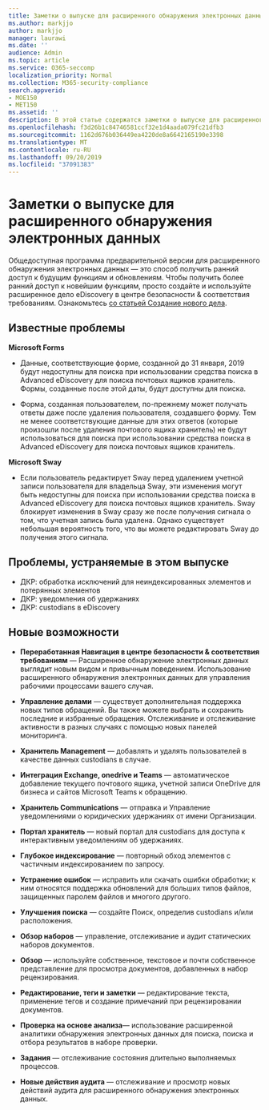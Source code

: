 ```yaml
---
title: Заметки о выпуске для расширенного обнаружения электронных данных
ms.author: markjjo
author: markjjo
manager: laurawi
ms.date: ''
audience: Admin
ms.topic: article
ms.service: O365-seccomp
localization_priority: Normal
ms.collection: M365-security-compliance
search.appverid:
- MOE150
- MET150
ms.assetid: ''
description: В этой статье содержатся заметки о выпуске для расширенного обнаружения электронных данных.
ms.openlocfilehash: f3d26b1c84746581ccf32e1d4aada079fc21dfb3
ms.sourcegitcommit: 1162d676b036449ea4220de8a6642165190e3398
ms.translationtype: MT
ms.contentlocale: ru-RU
ms.lasthandoff: 09/20/2019
ms.locfileid: "37091383"
---
```

# <a name="release-notes-for-advanced-ediscovery"></a>Заметки о выпуске для расширенного обнаружения электронных данных

Общедоступная программа предварительной версии для расширенного обнаружения электронных данных — это способ получить ранний доступ к будущим функциям и обновлениям. Чтобы получить более ранний доступ к новейшим функциям, просто создайте и используйте расширенное дело eDiscovery в центре безопасности & соответствия требованиям. Ознакомьтесь [со статьей Создание нового дела](create-new-ediscovery-case.md).

## <a name="known-issues"></a>Известные проблемы

**Microsoft Forms**

- Данные, соответствующие форме, созданной до 31 января, 2019 будут недоступны для поиска при использовании средства поиска в Advanced eDiscovery для поиска почтовых ящиков хранитель. Формы, созданные после этой даты, будут доступны для поиска.

- Форма, созданная пользователем, по-прежнему может получать ответы даже после удаления пользователя, создавшего форму. Тем не менее соответствующие данные для этих ответов (которые произошли после удаления почтового ящика хранитель) не будут использоваться для поиска при использовании средства поиска в Advanced eDiscovery для поиска почтовых ящиков хранитель.
 
**Microsoft Sway**

- Если пользователь редактирует Sway перед удалением учетной записи пользователя для владельца Sway, эти изменения могут быть недоступны для поиска при использовании средства поиска в Advanced eDiscovery для поиска почтовых ящиков хранитель. Sway блокирует изменения в Sway сразу же после получения сигнала о том, что учетная запись была удалена. Однако существует небольшая вероятность того, что вы можете редактировать Sway до получения этого сигнала.

## <a name="issues-fixed-in-this-release"></a>Проблемы, устраняемые в этом выпуске

- ДКР: обработка исключений для неиндексированных элементов и потерянных элементов
- ДКР: уведомления об удержаниях
- ДКР: custodians в eDiscovery

## <a name="whats-new"></a>Новые возможности

- **Переработанная Навигация в центре безопасности & соответствия требованиям** — Расширенное обнаружение электронных данных выглядит новым видом и привычным поведением. Использование расширенного обнаружения электронных данных для управления рабочими процессами вашего случая.

- **Управление делами** — существует дополнительная поддержка новых типов обращений. Вы также можете выбрать и сохранить последние и избранные обращения. Отслеживание и отслеживание активности в разных случаях с помощью новых панелей мониторинга.

- **Хранитель Management** — добавлять и удалять пользователей в качестве данных custodians в случае.

- **Интеграция Exchange, onedrive и Teams** — автоматическое добавление текущего почтового ящика, учетной записи OneDrive для бизнеса и сайтов Microsoft Teams к обращению. 

- **Хранитель Communications** — отправка и Управление уведомлениями о юридических удержаниях от имени Организации.

- **Портал хранитель** — новый портал для custodians для доступа к интерактивным уведомлениям об удержаниях.

- **Глубокое индексирование** — повторный обход элементов с частичным индексированием по запросу.

- **Устранение ошибок** — исправить или скачать ошибки обработки; к ним относятся поддержка обновлений для больших типов файлов, защищенных паролем файлов и многого другого. 

- **Улучшения поиска** — создайте Поиск, определив custodians и/или расположения.

- **Обзор наборов** — управление, отслеживание и аудит статических наборов документов.

- **Обзор** — используйте собственное, текстовое и почти собственное представление для просмотра документов, добавленных в набор рецензирования.

- **Редактирование, теги и заметки** — редактирование текста, применение тегов и создание примечаний при рецензировании документов.
  
- **Проверка на основе анализа**— использование расширенной аналитики обнаружения электронных данных для поиска, поиска и отбора результатов в наборе проверки.

- **Задания** — отслеживание состояния длительно выполняемых процессов.

- **Новые действия аудита** — отслеживание и просмотр новых действий аудита для расширенного обнаружения электронных данных.
